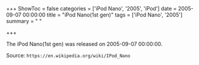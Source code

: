 +++
ShowToc = false
categories = ['iPod Nano', '2005', 'iPod']
date = 2005-09-07 00:00:00
title = "iPod Nano(1st gen)"
tags = ['iPod Nano', '2005']
summary = " "

+++

The iPod Nano(1st gen) was released on 2005-09-07 00:00:00.

Source: `https://en.wikipedia.org/wiki/IPod_Nano`
